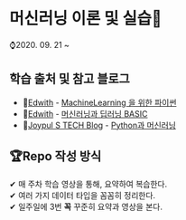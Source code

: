 # 머신러닝 이론 및 실습💬  
⌚2020. 09. 21 ~  


## 학습 출처 및 참고 블로그
+ 🥇[Edwith](https://www.edwith.org/) - [MachineLearning 을 위한 파이썬](https://www.edwith.org/aipython/joinLectures/28027)  
+ 🏅[Edwith](https://www.edwith.org/) - [머신러닝과 딥러닝 BASIC](https://www.edwith.org/others26/joinLectures/9829)  
+ 📜[Joypul S TECH Blog](https://joyfuls.tistory.com/) - [Python과 머신러닝](https://joyfuls.tistory.com/category/Python%20%EA%B3%BC%20%EB%A8%B8%EC%8B%A0%EB%9F%AC%EB%8B%9D)  


## 🏆Repo 작성 방식 
✔ 매 주차 학습 영상을 통해, 요약하여 복습한다.  
✔ 여러 가지 데이터 타입을 꼼꼼히 정리한다.  
✔ 일주일에 3번 **꼭** 꾸준히 요약과 영상을 본다.  





